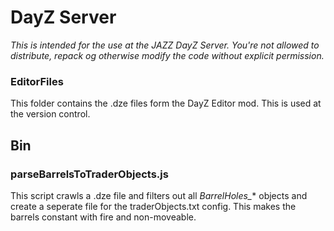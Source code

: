 # DayZ Server

*This is intended for the use at the JAZZ DayZ Server. You're not allowed to distribute, repack og otherwise modify the code without explicit permission.*


### EditorFiles

This folder contains the .dze files form the DayZ Editor mod. This is used at the version control.

## Bin

### parseBarrelsToTraderObjects.js

This script crawls a .dze file and filters out all *BarrelHoles_** objects and create a seperate file for the traderObjects.txt config. This makes the barrels constant with fire and non-moveable.